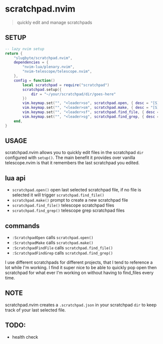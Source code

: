 # scratchpad.nvim
> quickly edit and manage scratchpads

## SETUP
```lua
-- lazy nvim setup
return {
    "slugbyte/scratchpad.nvim",
    dependencies = {
        "nvim-lua/plenary.nvim",
        "nvim-telescope/telescope.nvim",
    },
    config = function()
        local scratchpad = require("scratchpad")
        scratchpad.setup({
            dir = "~/your/scratchpad/dir/goes-here"
        })
        vim.keymap.set("", "<leader>so", scratchpad.open, { desc = "[S]cratchpad [O]pen" })
        vim.keymap.set("", "<leader>sm", scratchpad.make, { desc = "[S]cratchpad [M]ake" })
        vim.keymap.set("", "<leader>sf", scratchpad.find_file, { desc = "[S]cratchpad [F]ile Search" })
        vim.keymap.set("", "<leader>sg", scratchpad.find_grep, { desc = "[S]cratchpad [G]rep Search" })
    end,
}
```

## USAGE
scratchpad.nvim allows you to quickly edit files in the scratchpad `dir`
configured with `setup()`. The main benefit it provides over vanilla telescope.nvim is that
it remembers the last scratchpad you edited.

## lua api
* `scratchpad.open()` open last selected scratchpad file, if no file is selected
it will trigger `scratchpad.find_file()`
* `scratchpad.make()` prompt to create a new scratchpad file
* `scratchpad.find_file()` telescope scratchpad files
* `scratchpad.find_grep()` telescope grep scratchpad files

## commands
* `:ScratchpadOpen` calls `scratchpad.open()`
* `:ScratchpadMake` calls `scratchpad.make()`
* `:ScratchpadFindFile` calls `scratchpad.find_file()`
* `:ScratchpadFindGrep` calls `scratchpad.find_grep()`

I use different scratchpads for different projects, that I tend to reference a lot while I'm working.
I find it super nice to be able to quickly pop open then scratchpad for what
ever I'm working on without having to find_files every time.

## NOTE
scratchpad.nvim creates a `.scratchpad.json` in your scratchpad `dir` to keep track of
your last selected file.

## TODO:
* health check
